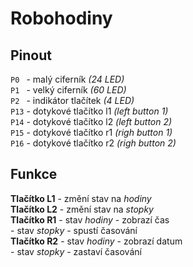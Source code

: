 # Robohodiny

## Pinout
`P0 ` - malý ciferník *(24 LED)* <br>
`P1 ` - velký ciferník *(60 LED)* <br>
`P2 ` - indikátor tlačítek *(4 LED)* <br>
`P13` - dotykové tlačítko l1 *(left button 1)* <br>
`P14` - dotykové tlačítko l2 *(left button 2)* <br>
`P15` - dotykové tlačítko r1 *(righ button 1)* <br>
`P16` - dotykové tlačítko r2 *(righ button 2)* <br>

## Funkce
**Tlačítko L1** - změní stav na *hodiny* <br>
**Tlačítko L2** - změní stav na *stopky* <br>
**Tlačítko R1** - stav *hodiny* - zobrazí čas <br>
            - stav *stopky* - spustí časování <br>
**Tlačítko R2** - stav *hodiny* - zobrazí datum <br>
            - stav *stopky* - zastaví časování <br>
